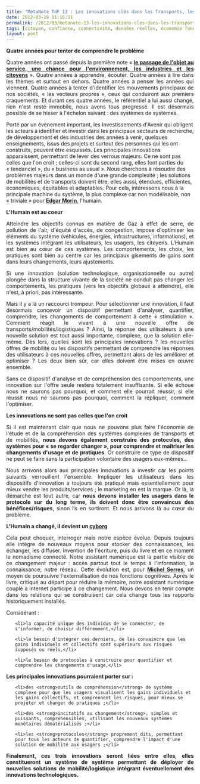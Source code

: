 ```yaml
---
title: "MétaNote TdF 13 : Les innovations clés dans les Transports, les services de mobilités et les chaînes logistiques"
date: 2012-03-19 11:16:31
permalink: /2012/03/metanote-13-les-innovations-cles-dans-les-transports-les-services-de-mobilites-et-les-chaines-logist.html
tags: [citoyen, confiance, connectivité, données réelles, économie fonctionnalité, holoptisme, intelligence collective, internet, marchandises, marketing individualisé, monnaie complémentaire, multimodes, pensée complexe, Service de mobilité]
layout: post
---
```


<p style="text-align: justify;"><strong>Quatre années pour tenter de comprendre le problème</strong></p>

<p style="text-align: justify;">Quatre années ont passé depuis la première note « <a href="https://gabrielplassat.github.io/transportsdufutur/2009/11/le-passage-de-lobjet-vehicule-aux-services-de-mobilite-une-chance.html" target="_blank" rel="noopener"><strong>le passage de l'objet au service, une chance pour l'environnement, les industries et les citoyens</strong></a> ». Quatre années à apprendre, écouter. Quatre années à lire dans les thèmes et surtout en dehors. Quatre années à penser les années qui viennent. Quatre années à tenter d'identifier les mouvements principaux de nos sociétés, « les vecteurs propres », ceux qui conduiront aux premiers craquements. Et durant ces quatre années, le référentiel a lui aussi changé, rien n'est resté immobile, nous avons tous progressé. Il est désormais possible de se hisser à l'échelon suivant : des systèmes de systèmes.</p>

<!--more--> Porté par un évènement important, les Investissements d'Avenir qui obligent les acteurs à identifier et investir dans les principaux secteurs de recherche, de développement et des industries des années à venir, quelques enseignements, issus des projets et surtout des personnes qui les ont construits, peuvent être esquissés. Les principales innovations apparaissent, permettant de lever des verrous majeurs. Ce ne sont pas celles que l'on croit ; celles-ci sont du second rang, elles font parties du « tendanciel », du « business as usual ». Nous cherchons à résoudre des problèmes majeurs dans un monde d'une grande complexité ; les solutions de mobilités et de transports doivent être, elles aussi, étendues, efficientes, économiques, équitables et adaptables. Pour cela, intéressons nous à la principale machine du système, la plus complexe car non modélisable, non « triviale » pour <a href="https://gabrielplassat.github.io/transportsdufutur/2011/04/metanote-tdf-11-transports-mobilites-introduction-a-la-pensee-complexe.html" target="_blank" rel="noopener"><strong>Edgar Morin</strong></a>, l'humain.

<p style="text-align: justify;"><strong>L'Humain est au coeur</strong></p>

<p style="text-align: justify;">Atteindre les objectifs connus en matière de Gaz à effet de serre, de pollution de l'air, d'équité d'accès, de congestion, impose d'optimiser les éléments du système (véhicules, énergies, infrastructures, informations), et les systèmes intégrant les utilisateurs, les usagers, les citoyens. L'Humain est bien au cœur de ces systèmes. Les comportements, les choix, les pratiques sont bien au centre car les principaux gisements de gains sont dans leurs changements, leurs ajustements.</p>

<p style="text-align: justify;">Si une innovation (solution technologique, organisationnelle ou autre) plongée dans la structure vivante de la société ne conduit pas changer les comportements, les pratiques (vers les objectifs globaux à atteindre), elle n'est, à priori, pas intéressante.</p>

<p style="text-align: justify;">Mais il y a là un raccourci trompeur. Pour sélectionner une innovation, il faut désormais concevoir un dispositif permettant d'analyser, quantifier, comprendre, les changements de comportement à cette « stimulation ». Comment réagit le vivant à une nouvelle offre de transports/mobilités/logistiques ? Ainsi, la réponse des utilisateurs à une nouvelle solution est tout aussi importante, complexe, que la solution elle-même. Dès lors, quelles sont les principales innovations ? les nouvelles offres de mobilité ou les dispositifs permettant de comprendre les réponses des utilisateurs à ces nouvelles offres, permettant alors de les améliorer et optimiser ? Les deux bien sûr, car elles doivent être mises en œuvre ensemble.</p>

<p style="text-align: justify;">Sans ce dispositif d'analyse et de compréhension des comportements, une innovation sur l'offre seule restera totalement insuffisante. Si elle échoue nous ne saurons pas pourquoi, et comment elle pourrait réussir, si elle réussit nous ne saurons pas pourquoi, comment la répliquer, comment l'optimiser.</p>

<p style="text-align: justify;"><strong>Les innovations ne sont pas celles que l'on croit</strong></p>

<p style="text-align: justify;">Si il est maintenant clair que nous ne pouvons plus faire l'économie de l'étude et de la compréhension des systèmes complexes de transports et de mobilités, <strong>nous devons également construire des protocoles, des systèmes pour « se regarder changer », pour comprendre et maîtriser les changements d'usage et de pratiques</strong>. Or construire ce type de dispositif ne peut se faire sans la participation volontaire des usagers eux-mêmes…</p>

<p style="text-align: justify;">Nous arrivons alors aux principales innovations à investir car les points suivants verrouillent l'ensemble. Impliquer les utilisateurs dans les dispositifs d'innovation a toujours été pratiqué mais essentiellement pour mieux vendre les produits/services ; le marketing en est la marque. Or là, la démarche est tout autre, car <strong>nous devons installer les usagers dans le protocole sur du long terme, ils doivent donc être convaincus des bénéfices/risques</strong>, sinon ils en sortiront. Et nous arrivons là au cœur du problème.</p>

<p style="text-align: justify;"><strong>L'Humain a changé, il devient un <a href="https://gabrielplassat.github.io/transportsdufutur/2010/11/metanote-tdf-10-nous-etions-nous-sommes-et-nous-serons-des-cyborgs-lassistant-personnel-de-mobilite.html" target="_blank" rel="noopener">cyborg</a></strong></p>

<p style="text-align: justify;">Cela peut choquer, interroger mais notre espèce évolue. Depuis toujours elle intègre de nouveaux moyens pour stocker des connaissances, les échanger, les diffuser. Invention de l'écriture, puis du livre et en ce moment le nomadisme connecté. Notre assistant numérique est la partie visible de ce changement majeur : accès partout tout le temps à l'information, la connaissance, notre réseau. Cette évolution est, pour <a href="https://gabrielplassat.github.io/transportsdufutur/2012/02/les-lunettes-google-traduisent-une-evolution-millenaire-presentent-de-nombreux-interets-dans-la-mobi.html" target="_blank" rel="noopener"><strong>Michel Serres</strong></a>, un moyen de poursuivre l'externalisation de nos fonctions cognitives. Après le livre, critiqué au départ pour réduire la mémoire, notre assistant numérique couplé à internet participe à ce changement. Nous devons en tenir compte dans les relations qui se construisent car cela change tous les rapports historiquement installés.</p>

<p style="text-align: justify;">Considérant :</p>



<ul>

 	<li>la capacité unique des individus de se connecter, de s'informer, de choisir différemment,</li>

 	<li>le besoin d'intégrer ces derniers, de les convaincre que les gains individuels et collectifs sont supérieurs aux risques supposés ou réels,</li>

 	<li>le besoin de protocoles à construire pour quantifier et comprendre les changements d'usage,</li>

</ul>

<p style="text-align: justify;"><strong>Les principales innovations pourraient porter sur :</strong></p>



<ul>

 	<li>des <strong>outils de compréhension</strong> de système complexe pour que les usagers visualisent les gains individuels et les gains collectifs, et comprennent les risques, pour mieux se projeter et changer de pratiques ;</li>

 	<li>des <strong>incitatifs au changement</strong>, simples et puissants, compréhensibles, utilisant les nouveaux systèmes monétaires dématérialisés ;</li>

 	<li>les <strong>protocoles</strong> proprement dits, permettant pour tous les acteurs de quantifier, comprendre l'impact d'une solution de mobilité aux usagers ;</li>

</ul>

<p style="text-align: justify;"><strong>Finalement, ces trois innovations seront liées entre elles, elles constitueront un système de système permettant de déployer de nouvelles solutions de mobilité/logistique intégrant éventuellement des innovations technologiques.</strong></p>
